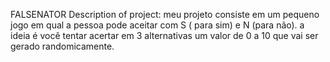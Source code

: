 FALSENATOR
Description of project:
meu projeto consiste em um pequeno jogo em qual a pessoa pode aceitar com S ( para sim) e N (para não).
a ideia é você tentar acertar em 3 alternativas um valor de 0 a 10 que vai ser gerado randomicamente.
